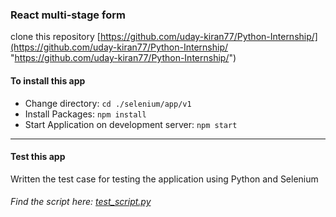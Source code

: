 ### React multi-stage form

clone this repository [https://github.com/uday-kiran77/Python-Internship/](https://github.com/uday-kiran77/Python-Internship/ "https://github.com/uday-kiran77/Python-Internship/")

#### To install this app 

- Change directory: `cd ./selenium/app/v1`
- Install Packages: `npm install`
- Start Application on development server: `npm start`

------------


#### Test this app
Written the test case for testing the application using Python and Selenium
###### Find the script here: [test_script.py](https://github.com/uday-kiran77/Python-Internship/blob/main/selenium/app/v1/test_script.py "Test Script")

